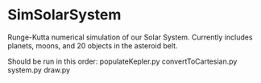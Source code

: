 # SimSolarSystem

Runge-Kutta numerical simulation of our Solar System.
Currently includes planets, moons, and 20 objects in the asteroid belt.

Should be run in this order:
  populateKepler.py
  convertToCartesian.py
  system.py
  draw.py

